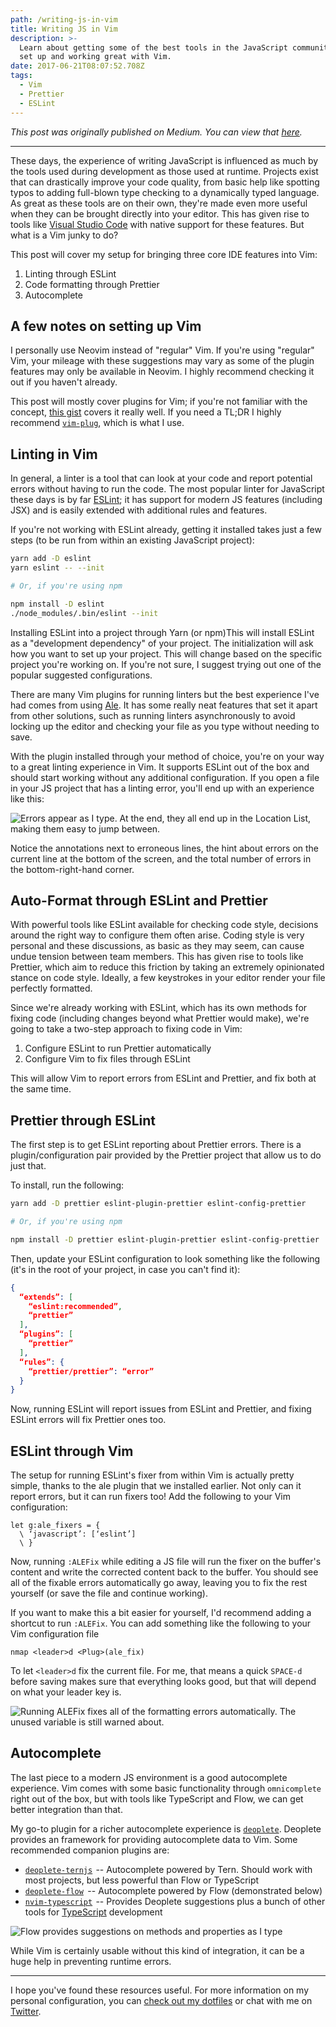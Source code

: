 ```yaml
---
path: /writing-js-in-vim
title: Writing JS in Vim
description: >-
  Learn about getting some of the best tools in the JavaScript community
  set up and working great with Vim.
date: 2017-06-21T08:07:52.708Z
tags:
  - Vim
  - Prettier
  - ESLint
---
```


_This post was originally published on Medium. You can view that [here](https://medium.com/@alexlafroscia/writing-js-in-vim-4c971a95fd49)._

---

These days, the experience of writing JavaScript is influenced as much by the tools used during development as those used at runtime. Projects exist that can drastically improve your code quality, from basic help like spotting typos to adding full-blown type checking to a dynamically typed language. As great as these tools are on their own, they're made even more useful when they can be brought directly into your editor. This has given rise to tools like [Visual Studio Code](https://code.visualstudio.com/) with native support for these features. But what is a Vim junky to do?

This post will cover my setup for bringing three core IDE features into Vim:

1. Linting through ESLint
2. Code formatting through Prettier
3. Autocomplete

## A few notes on setting up Vim

I personally use Neovim instead of "regular" Vim. If you're using "regular" Vim, your mileage with these suggestions may vary as some of the plugin features may only be available in Neovim. I highly recommend checking it out if you haven't already.

This post will mostly cover plugins for Vim; if you're not familiar with the concept, [this gist](https://gist.github.com/manasthakur/ab4cf8d32a28ea38271ac0d07373bb53) covers it really well. If you need a TL;DR I highly recommend [`vim-plug`](https://github.com/junegunn/vim-plug), which is what I use.

## Linting in Vim

In general, a linter is a tool that can look at your code and report potential errors without having to run the code. The most popular linter for JavaScript these days is by far [ESLint](https://eslint.org/); it has support for modern JS features (including JSX) and is easily extended with additional rules and features.

If you're not working with ESLint already, getting it installed takes just a few steps (to be run from within an existing JavaScript project):

```bash
yarn add -D eslint
yarn eslint -- --init

# Or, if you're using npm

npm install -D eslint
./node_modules/.bin/eslint --init
```

Installing ESLint into a project through Yarn (or npm)This will install ESLint as a "development dependency" of your project. The initialization will ask how you want to set up your project. This will change based on the specific project you're working on. If you're not sure, I suggest trying out one of the popular suggested configurations.

There are many Vim plugins for running linters but the best experience I've had comes from using [Ale](https://github.com/w0rp/ale). It has some really neat features that set it apart from other solutions, such as running linters asynchronously to avoid locking up the editor and checking your file as you type without needing to save.

With the plugin installed through your method of choice, you're on your way to a great linting experience in Vim. It supports ESLint out of the box and should start working without any additional configuration. If you open a file in your JS project that has a linting error, you'll end up with an experience like this:

![Errors appear as I type. At the end, they all end up in the Location List, making them easy to jump between.](./realtime-errors.gif)

Notice the annotations next to erroneous lines, the hint about errors on the current line at the bottom of the screen, and the total number of errors in the bottom-right-hand corner.

## Auto-Format through ESLint and Prettier

With powerful tools like ESLint available for checking code style, decisions around the right way to configure them often arise. Coding style is very personal and these discussions, as basic as they may seem, can cause undue tension between team members. This has given rise to tools like Prettier, which aim to reduce this friction by taking an extremely opinionated stance on code style. Ideally, a few keystrokes in your editor render your file perfectly formatted.

Since we're already working with ESLint, which has its own methods for fixing code (including changes beyond what Prettier would make), we're going to take a two-step approach to fixing code in Vim:

1. Configure ESLint to run Prettier automatically
2. Configure Vim to fix files through ESLint

This will allow Vim to report errors from ESLint and Prettier, and fix both at the same time.

## Prettier through ESLint

The first step is to get ESLint reporting about Prettier errors. There is a plugin/configuration pair provided by the Prettier project that allow us to do just that.

To install, run the following:

```bash
yarn add -D prettier eslint-plugin-prettier eslint-config-prettier

# Or, if you're using npm

npm install -D prettier eslint-plugin-prettier eslint-config-prettier
```

Then, update your ESLint configuration to look something like the following (it's in the root of your project, in case you can't find it):

```json
{
  “extends”: [
    “eslint:recommended”,
    “prettier”
  ],
  “plugins”: [
    “prettier”
  ],
  “rules”: {
    “prettier/prettier”: “error”
  }
}
```

Now, running ESLint will report issues from ESLint and Prettier, and fixing ESLint errors will fix Prettier ones too.

## ESLint through Vim

The setup for running ESLint's fixer from within Vim is actually pretty simple, thanks to the ale plugin that we installed earlier. Not only can it report errors, but it can run fixers too! Add the following to your Vim configuration:

```vim
let g:ale_fixers = {
  \ ‘javascript’: [‘eslint’]
  \ }
```

Now, running `:ALEFix` while editing a JS file will run the fixer on the buffer's content and write the corrected content back to the buffer. You should see all of the fixable errors automatically go away, leaving you to fix the rest yourself (or save the file and continue working).

If you want to make this a bit easier for yourself, I'd recommend adding a shortcut to run `:ALEFix`. You can add something like the following to your Vim configuration file

```vim
nmap <leader>d <Plug>(ale_fix)
```

To let `<leader>d` fix the current file. For me, that means a quick `SPACE-d` before saving makes sure that everything looks good, but that will depend on what your leader key is.

![Running ALEFix fixes all of the formatting errors automatically. The unused variable is still warned about.](./format-in-buffer.gif)

## Autocomplete

The last piece to a modern JS environment is a good autocomplete experience. Vim comes with some basic functionality through `omnicomplete` right out of the box, but with tools like TypeScript and Flow, we can get better integration than that.

My go-to plugin for a richer autocomplete experience is [`deoplete`](https://github.com/Shougo/deoplete.nvim). Deoplete provides an framework for providing autocomplete data to Vim. Some recommended companion plugins are:

- [`deoplete-ternjs`](https://github.com/carlitux/deoplete-ternjs)  -- Autocomplete powered by Tern. Should work with most projects, but less powerful than Flow or TypeScript
- [`deoplete-flow`](https://github.com/steelsojka/deoplete-flow)   -- Autocomplete powered by Flow (demonstrated below)
- [`nvim-typescript`](https://github.com/mhartington/nvim-typescript)  -- Provides Deoplete suggestions plus a bunch of other tools for [TypeScript](https://www.typescriptlang.org/) development

![Flow provides suggestions on methods and properties as I type](./flow-autocomplete.gif)

While Vim is certainly usable without this kind of integration, it can be a huge help in preventing runtime errors.

---

I hope you've found these resources useful. For more information on my personal configuration, you can [check out my dotfiles](https://github.com/alexlafroscia/dotfiles/tree/master/nvim) or chat with me on [Twitter](https://twitter.com/alexlafroscia).
